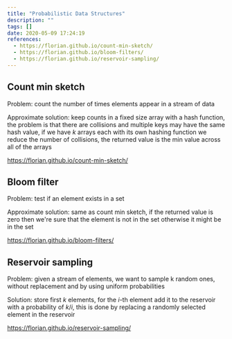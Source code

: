 ```yaml
---
title: "Probabilistic Data Structures"
description: ""
tags: []
date: 2020-05-09 17:24:19
references:
  - https://florian.github.io/count-min-sketch/
  - https://florian.github.io/bloom-filters/
  - https://florian.github.io/reservoir-sampling/
---
```


## Count min sketch

Problem: count the number of times elements appear in a stream of data

Approximate solution: keep counts in a fixed size array with a hash function, the problem is that
there are collisions and multiple keys may have the same hash value, if we have $k$ arrays each with its own hashing 
function we reduce the number of collisions, the returned value is the min value across all of the arrays

https://florian.github.io/count-min-sketch/

## Bloom filter

Problem: test if an element exists in a set

Approximate solution: same as count min sketch, if the returned value is zero then we're sure that the element
is not in the set otherwise it might be in the set

https://florian.github.io/bloom-filters/

## Reservoir sampling

Problem: given a stream of elements, we want to sample k random ones, without replacement and by using uniform probabilities

Solution: store first $k$ elements, for the $i$-th element add it to the reservoir with a probability of $k/i$, this is
done by replacing a randomly selected element in the reservoir

https://florian.github.io/reservoir-sampling/